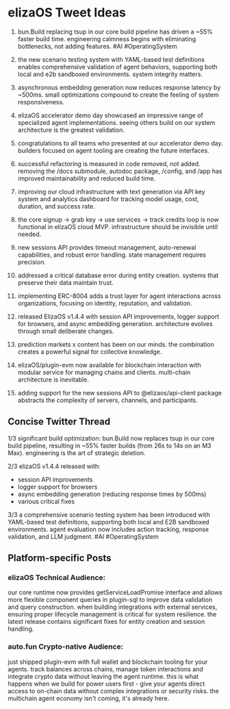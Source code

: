 # elizaOS Tweet Ideas

1. bun.Build replacing tsup in our core build pipeline has driven a ~55% faster build time. engineering calmness begins with eliminating bottlenecks, not adding features. #AI #OperatingSystem

2. the new scenario testing system with YAML-based test definitions enables comprehensive validation of agent behaviors, supporting both local and e2b sandboxed environments. system integrity matters.

3. asynchronous embedding generation now reduces response latency by ~500ms. small optimizations compound to create the feeling of system responsiveness.

4. elizaOS accelerator demo day showcased an impressive range of specialized agent implementations. seeing others build on our system architecture is the greatest validation.

5. congratulations to all teams who presented at our accelerator demo day. builders focused on agent tooling are creating the future interfaces.

6. successful refactoring is measured in code removed, not added. removing the /docs submodule, autodoc package, /config, and /app has improved maintainability and reduced build time.

7. improving our cloud infrastructure with text generation via API key system and analytics dashboard for tracking model usage, cost, duration, and success rate.

8. the core signup → grab key → use services → track credits loop is now functional in elizaOS cloud MVP. infrastructure should be invisible until needed.

9. new sessions API provides timeout management, auto-renewal capabilities, and robust error handling. state management requires precision.

10. addressed a critical database error during entity creation. systems that preserve their data maintain trust.

11. implementing ERC-8004 adds a trust layer for agent interactions across organizations, focusing on identity, reputation, and validation.

12. released ElizaOS v1.4.4 with session API improvements, logger support for browsers, and async embedding generation. architecture evolves through small deliberate changes.

13. prediction markets x content has been on our minds. the combination creates a powerful signal for collective knowledge.

14. elizaOS/plugin-evm now available for blockchain interaction with modular service for managing chains and clients. multi-chain architecture is inevitable.

15. adding support for the new sessions API to @elizaos/api-client package abstracts the complexity of servers, channels, and participants.

## Concise Twitter Thread

1/3 significant build optimization: bun.Build now replaces tsup in our core build pipeline, resulting in ~55% faster builds (from 26s to 14s on an M3 Max). engineering is the art of strategic deletion.

2/3 elizaOS v1.4.4 released with:
- session API improvements
- logger support for browsers
- async embedding generation (reducing response times by 500ms)
- various critical fixes

3/3 a comprehensive scenario testing system has been introduced with YAML-based test definitions, supporting both local and E2B sandboxed environments. agent evaluation now includes action tracking, response validation, and LLM judgment. #AI #OperatingSystem

## Platform-specific Posts

### elizaOS Technical Audience:
our core runtime now provides getServiceLoadPromise interface and allows more flexible component queries in plugin-sql to improve data validation and query construction. when building integrations with external services, ensuring proper lifecycle management is critical for system resilience. the latest release contains significant fixes for entity creation and session handling.

### auto.fun Crypto-native Audience:
just shipped plugin-evm with full wallet and blockchain tooling for your agents. track balances across chains, manage token interactions and integrate crypto data without leaving the agent runtime. this is what happens when we build for power users first - give your agents direct access to on-chain data without complex integrations or security risks. the multichain agent economy isn't coming, it's already here.